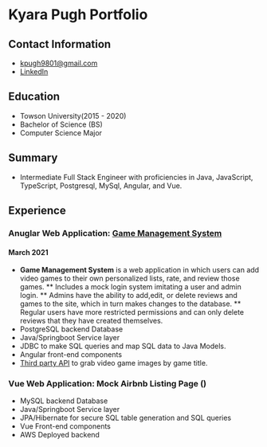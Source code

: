 # Kyara Pugh Portfolio

## Contact Information
* kpugh9801@gmail.com
* [LinkedIn](https://www.linkedin.com/in/kyara-pugh-46b56616b/)

## Education
* Towson University(2015 - 2020)
* Bachelor of Science (BS)
* Computer Science Major

## Summary
* Intermediate Full Stack Engineer with proficiencies in Java, JavaScript, TypeScript, Postgresql, MySql, Angular, and Vue. 

## Experience

### Anuglar Web Application: [Game Management System](https://github.com/kpugh97/game-management-repo)
#### March 2021
* **Game Management System** is a web application in which users can add video games to their own personalized lists, rate, and review those games. 
** Includes a mock login system imitating a user and admin login.
** Admins have the ability to add,edit, or delete reviews and games to the site, which in turn makes changes to the database.
** Regular users have more restricted permissions and can only delete reviews that they have created themselves.
* PostgreSQL backend Database
* Java/Springboot Service layer
* JDBC to make SQL queries and map SQL data to Java Models.
* Angular front-end components
* [Third party API](https://www.giantbomb.com/forums/api-developers-3017/giantbomb-api-feature-requests-389137/) to grab video game images by game title.

### Vue Web Application: Mock Airbnb Listing Page ()
* MySQL backend Database
* Java/Springboot Service layer
* JPA/Hibernate for secure SQL table generation and SQL queries
* Vue Front-end components
* AWS Deployed backend
